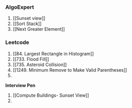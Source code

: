 ### AlgoExpert

1. [[Sunset view]]
2. [[Sort Stack]]
3. [[Next Greater Element]]

### Leetcode
1. [[84. Largest Rectangle in Histogram]]
2. [[733. Flood Fill]]
3. [[735. Asteroid Collision]]
4. [[1249. Minimum Remove to Make Valid Parentheses]]
5. 

**Interview Pen**
1. [[Compute Buildings- Sunset View]]
2. 